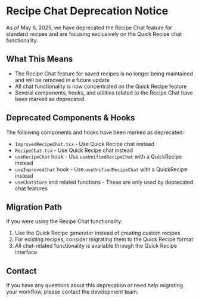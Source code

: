 
# Recipe Chat Deprecation Notice

As of May 6, 2025, we have deprecated the Recipe Chat feature for standard recipes and are focusing exclusively on the Quick Recipe chat functionality.

## What This Means

- The Recipe Chat feature for saved recipes is no longer being maintained and will be removed in a future update
- All chat functionality is now concentrated on the Quick Recipe feature
- Several components, hooks, and utilities related to the Recipe Chat have been marked as deprecated

## Deprecated Components & Hooks

The following components and hooks have been marked as deprecated:

- `ImprovedRecipeChat.tsx` - Use Quick Recipe chat instead
- `RecipeChat.tsx` - Use Quick Recipe chat instead
- `useRecipeChat` hook - Use `useUnifiedRecipeChat` with a QuickRecipe instead
- `useImprovedChat` hook - Use `useUnifiedRecipeChat` with a QuickRecipe instead
- `useChatStore` and related functions - These are only used by deprecated chat features

## Migration Path

If you were using the Recipe Chat functionality:

1. Use the Quick Recipe generator instead of creating custom recipes
2. For existing recipes, consider migrating them to the Quick Recipe format
3. All chat-related functionality is available through the Quick Recipe interface

## Contact

If you have any questions about this deprecation or need help migrating your workflow, please contact the development team.
